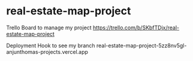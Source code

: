 # real-estate-map-project

Trello Board to manage my project
https://trello.com/b/SKbfTDjx/real-estate-map-project

Deployment Hook to see my branch
real-estate-map-project-5zz8nv5gl-anjunthomas-projects.vercel.app
